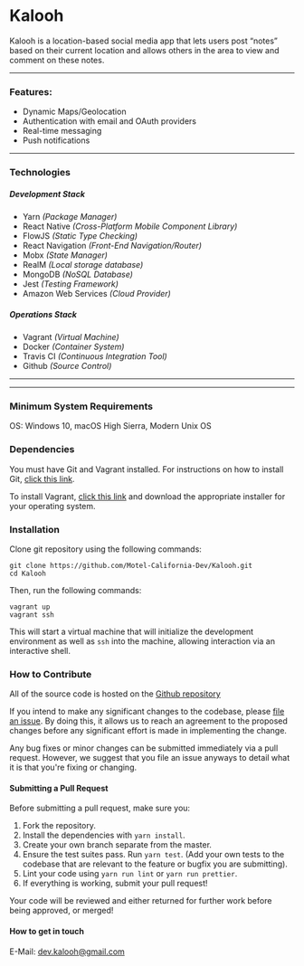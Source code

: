 # Kalooh

Kalooh is a location-based social media app that lets users post “notes” based on their current location and allows others in the area to view and comment on these notes.

---
### Features:
- Dynamic Maps/Geolocation
- Authentication with email and OAuth providers
- Real-time messaging
- Push notifications
---
### Technologies
##### Development Stack
- Yarn *(Package Manager)*
- React Native *(Cross-Platform Mobile Component Library)*
- FlowJS *(Static Type Checking)*
- React Navigation *(Front-End Navigation/Router)*
- Mobx *(State Manager)*
- RealM *(Local storage database)*
- MongoDB *(NoSQL Database)*
- Jest *(Testing Framework)*
- Amazon Web Services *(Cloud Provider)*
##### Operations Stack
- Vagrant *(Virtual Machine)*
- Docker *(Container System)*
- Travis CI *(Continuous Integration Tool)*
- Github *(Source Control)*
---
---
### Minimum System Requirements
OS: Windows 10, macOS High Sierra, Modern Unix OS
### Dependencies
You must have Git and Vagrant installed. For instructions on how to install Git, [click this link](https://git-scm.com/book/en/v2/Getting-Started-Installing-Git).

To install Vagrant, [click this link](https://www.vagrantup.com/downloads.html) and download the appropriate installer for your operating system.
### Installation
Clone git repository using the following commands:
```
git clone https://github.com/Motel-California-Dev/Kalooh.git
cd Kalooh
```
Then, run the following commands:
```
vagrant up
vagrant ssh 
```
This will start a virtual machine that will initialize the development environment as well as `ssh` into the machine, allowing interaction via an interactive shell.
### How to Contribute
All of the source code is hosted on the [Github repository](https://github.com/Motel-California-Dev)

If you intend to make any significant changes to the codebase, please [file an issue](https://github.com/zertghol/MotelCATODO-File-an-Issue-Link). By doing this, it allows us to reach an agreement to the proposed changes before any significant effort is made in implementing the change.

Any bug fixes or minor changes can be submitted immediately via a pull request. However, we suggest that you file an issue anyways to detail what it is that you're fixing or changing.

#### Submitting a Pull Request
Before submitting a pull request, make sure you:
1. Fork the repository.
2. Install the dependencies with `yarn install`.
3. Create your own branch separate from the master.
4. Ensure the test suites pass. Run `yarn test`. (Add your own tests to the codebase that are relevant to the feature or bugfix you are submitting).
5. Lint your code using `yarn run lint` or `yarn run prettier`.
6. If everything is working, submit your pull request! 

Your code will be reviewed and either returned for further work before being approved, or merged!

#### How to get in touch
E-Mail: dev.kalooh@gmail.com
